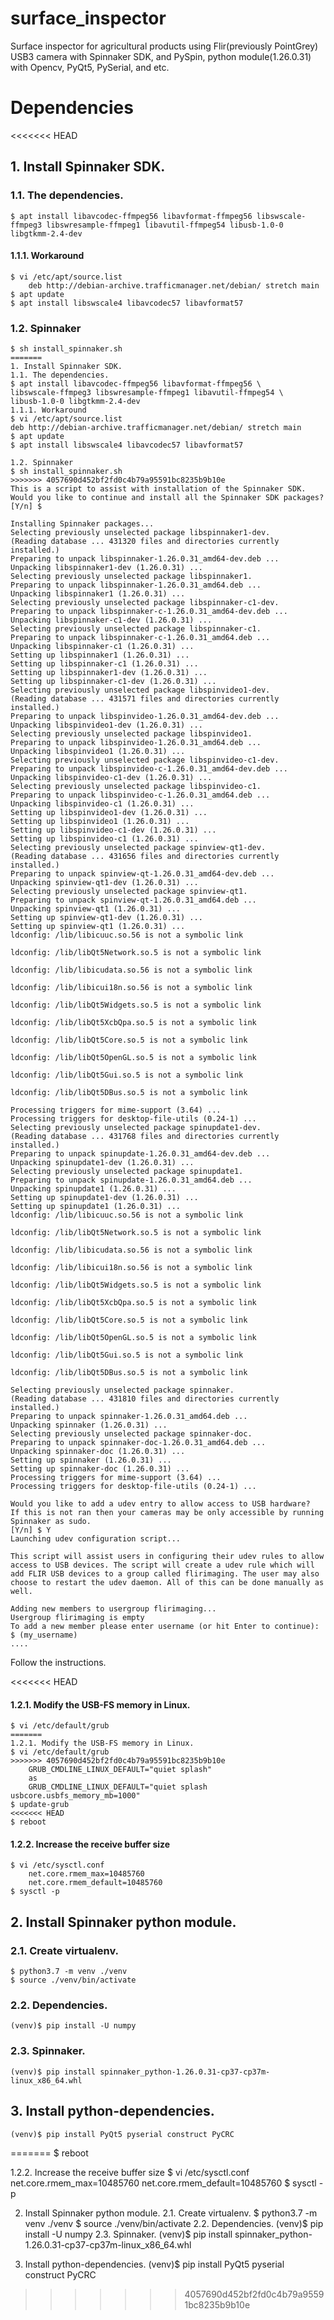 # surface_inspector
Surface inspector for agricultural products using Flir(previously PointGrey) USB3 camera with Spinnaker SDK, and PySpin, python module(1.26.0.31) with Opencv, PyQt5, PySerial, and etc.

# Dependencies
<<<<<<< HEAD
## 1. Install Spinnaker SDK.
### 1.1. The dependencies.
<pre><code>$ apt install libavcodec-ffmpeg56 libavformat-ffmpeg56 libswscale-ffmpeg3 libswresample-ffmpeg1 libavutil-ffmpeg54 libusb-1.0-0 libgtkmm-2.4-dev</code></pre>
#### 1.1.1. Workaround
<pre><code>$ vi /etc/apt/source.list
	deb http://debian-archive.trafficmanager.net/debian/ stretch main
$ apt update
$ apt install libswscale4 libavcodec57 libavformat57</code></pre>
### 1.2. Spinnaker
<pre><code>$ sh install_spinnaker.sh
=======
1. Install Spinnaker SDK.
1.1. The dependencies.
$ apt install libavcodec-ffmpeg56 libavformat-ffmpeg56 \
libswscale-ffmpeg3 libswresample-ffmpeg1 libavutil-ffmpeg54 \
libusb-1.0-0 libgtkmm-2.4-dev
1.1.1. Workaround
$ vi /etc/apt/source.list
deb http://debian-archive.trafficmanager.net/debian/ stretch main
$ apt update
$ apt install libswscale4 libavcodec57 libavformat57

1.2. Spinnaker
$ sh install_spinnaker.sh
>>>>>>> 4057690d452bf2fd0c4b79a95591bc8235b9b10e
This is a script to assist with installation of the Spinnaker SDK.
Would you like to continue and install all the Spinnaker SDK packages?
[Y/n] $ 

Installing Spinnaker packages...
Selecting previously unselected package libspinnaker1-dev.
(Reading database ... 431320 files and directories currently installed.)
Preparing to unpack libspinnaker-1.26.0.31_amd64-dev.deb ...
Unpacking libspinnaker1-dev (1.26.0.31) ...
Selecting previously unselected package libspinnaker1.
Preparing to unpack libspinnaker-1.26.0.31_amd64.deb ...
Unpacking libspinnaker1 (1.26.0.31) ...
Selecting previously unselected package libspinnaker-c1-dev.
Preparing to unpack libspinnaker-c-1.26.0.31_amd64-dev.deb ...
Unpacking libspinnaker-c1-dev (1.26.0.31) ...
Selecting previously unselected package libspinnaker-c1.
Preparing to unpack libspinnaker-c-1.26.0.31_amd64.deb ...
Unpacking libspinnaker-c1 (1.26.0.31) ...
Setting up libspinnaker1 (1.26.0.31) ...
Setting up libspinnaker-c1 (1.26.0.31) ...
Setting up libspinnaker1-dev (1.26.0.31) ...
Setting up libspinnaker-c1-dev (1.26.0.31) ...
Selecting previously unselected package libspinvideo1-dev.
(Reading database ... 431571 files and directories currently installed.)
Preparing to unpack libspinvideo-1.26.0.31_amd64-dev.deb ...
Unpacking libspinvideo1-dev (1.26.0.31) ...
Selecting previously unselected package libspinvideo1.
Preparing to unpack libspinvideo-1.26.0.31_amd64.deb ...
Unpacking libspinvideo1 (1.26.0.31) ...
Selecting previously unselected package libspinvideo-c1-dev.
Preparing to unpack libspinvideo-c-1.26.0.31_amd64-dev.deb ...
Unpacking libspinvideo-c1-dev (1.26.0.31) ...
Selecting previously unselected package libspinvideo-c1.
Preparing to unpack libspinvideo-c-1.26.0.31_amd64.deb ...
Unpacking libspinvideo-c1 (1.26.0.31) ...
Setting up libspinvideo1-dev (1.26.0.31) ...
Setting up libspinvideo1 (1.26.0.31) ...
Setting up libspinvideo-c1-dev (1.26.0.31) ...
Setting up libspinvideo-c1 (1.26.0.31) ...
Selecting previously unselected package spinview-qt1-dev.
(Reading database ... 431656 files and directories currently installed.)
Preparing to unpack spinview-qt-1.26.0.31_amd64-dev.deb ...
Unpacking spinview-qt1-dev (1.26.0.31) ...
Selecting previously unselected package spinview-qt1.
Preparing to unpack spinview-qt-1.26.0.31_amd64.deb ...
Unpacking spinview-qt1 (1.26.0.31) ...
Setting up spinview-qt1-dev (1.26.0.31) ...
Setting up spinview-qt1 (1.26.0.31) ...
ldconfig: /lib/libicuuc.so.56 is not a symbolic link

ldconfig: /lib/libQt5Network.so.5 is not a symbolic link

ldconfig: /lib/libicudata.so.56 is not a symbolic link

ldconfig: /lib/libicui18n.so.56 is not a symbolic link

ldconfig: /lib/libQt5Widgets.so.5 is not a symbolic link

ldconfig: /lib/libQt5XcbQpa.so.5 is not a symbolic link

ldconfig: /lib/libQt5Core.so.5 is not a symbolic link

ldconfig: /lib/libQt5OpenGL.so.5 is not a symbolic link

ldconfig: /lib/libQt5Gui.so.5 is not a symbolic link

ldconfig: /lib/libQt5DBus.so.5 is not a symbolic link

Processing triggers for mime-support (3.64) ...
Processing triggers for desktop-file-utils (0.24-1) ...
Selecting previously unselected package spinupdate1-dev.
(Reading database ... 431768 files and directories currently installed.)
Preparing to unpack spinupdate-1.26.0.31_amd64-dev.deb ...
Unpacking spinupdate1-dev (1.26.0.31) ...
Selecting previously unselected package spinupdate1.
Preparing to unpack spinupdate-1.26.0.31_amd64.deb ...
Unpacking spinupdate1 (1.26.0.31) ...
Setting up spinupdate1-dev (1.26.0.31) ...
Setting up spinupdate1 (1.26.0.31) ...
ldconfig: /lib/libicuuc.so.56 is not a symbolic link

ldconfig: /lib/libQt5Network.so.5 is not a symbolic link

ldconfig: /lib/libicudata.so.56 is not a symbolic link

ldconfig: /lib/libicui18n.so.56 is not a symbolic link

ldconfig: /lib/libQt5Widgets.so.5 is not a symbolic link

ldconfig: /lib/libQt5XcbQpa.so.5 is not a symbolic link

ldconfig: /lib/libQt5Core.so.5 is not a symbolic link

ldconfig: /lib/libQt5OpenGL.so.5 is not a symbolic link

ldconfig: /lib/libQt5Gui.so.5 is not a symbolic link

ldconfig: /lib/libQt5DBus.so.5 is not a symbolic link

Selecting previously unselected package spinnaker.
(Reading database ... 431810 files and directories currently installed.)
Preparing to unpack spinnaker-1.26.0.31_amd64.deb ...
Unpacking spinnaker (1.26.0.31) ...
Selecting previously unselected package spinnaker-doc.
Preparing to unpack spinnaker-doc-1.26.0.31_amd64.deb ...
Unpacking spinnaker-doc (1.26.0.31) ...
Setting up spinnaker (1.26.0.31) ...
Setting up spinnaker-doc (1.26.0.31) ...
Processing triggers for mime-support (3.64) ...
Processing triggers for desktop-file-utils (0.24-1) ...

Would you like to add a udev entry to allow access to USB hardware?
If this is not ran then your cameras may be only accessible by running Spinnaker as sudo.
[Y/n] $ Y
Launching udev configuration script...

This script will assist users in configuring their udev rules to allow
access to USB devices. The script will create a udev rule which will
add FLIR USB devices to a group called flirimaging. The user may also
choose to restart the udev daemon. All of this can be done manually as well.

Adding new members to usergroup flirimaging...
Usergroup flirimaging is empty
To add a new member please enter username (or hit Enter to continue):
$ (my_username)
....
</code></pre>
Follow the instructions.

<<<<<<< HEAD
#### 1.2.1. Modify the USB-FS memory in Linux.
<pre><code>$ vi /etc/default/grub
=======
1.2.1. Modify the USB-FS memory in Linux.
$ vi /etc/default/grub
>>>>>>> 4057690d452bf2fd0c4b79a95591bc8235b9b10e
	GRUB_CMDLINE_LINUX_DEFAULT="quiet splash"
	as 
	GRUB_CMDLINE_LINUX_DEFAULT="quiet splash usbcore.usbfs_memory_mb=1000"
$ update-grub
<<<<<<< HEAD
$ reboot</code></pre>

#### 1.2.2. Increase the receive buffer size
<pre><code>$ vi /etc/sysctl.conf
    net.core.rmem_max=10485760
    net.core.rmem_default=10485760
$ sysctl -p</code></pre>

## 2. Install Spinnaker python module.
### 2.1. Create virtualenv.
<pre><code>$ python3.7 -m venv ./venv
$ source ./venv/bin/activate</code></pre>

### 2.2. Dependencies.
<pre><code>(venv)$ pip install -U numpy</code></pre>
### 2.3. Spinnaker.
<pre><code>(venv)$ pip install spinnaker_python-1.26.0.31-cp37-cp37m-linux_x86_64.whl</code></pre>

## 3. Install python-dependencies.
<pre><code>(venv)$ pip install PyQt5 pyserial construct PyCRC</code></pre>
=======
$ reboot

1.2.2. Increase the receive buffer size
$ vi /etc/sysctl.conf
    net.core.rmem_max=10485760
    net.core.rmem_default=10485760
$ sysctl -p

2. Install Spinnaker python module.
2.1. Create virtualenv.
$ python3.7 -m venv ./venv
$ source ./venv/bin/activate
2.2. Dependencies.
(venv)$ pip install -U numpy
2.3. Spinnaker.
(venv)$ pip install spinnaker_python-1.26.0.31-cp37-cp37m-linux_x86_64.whl

3. Install python-dependencies.
(venv)$ pip install PyQt5 pyserial construct PyCRC
>>>>>>> 4057690d452bf2fd0c4b79a95591bc8235b9b10e

